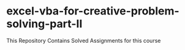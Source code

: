 # excel-vba-for-creative-problem-solving-part-II
This Repository Contains Solved Assignments for this course
